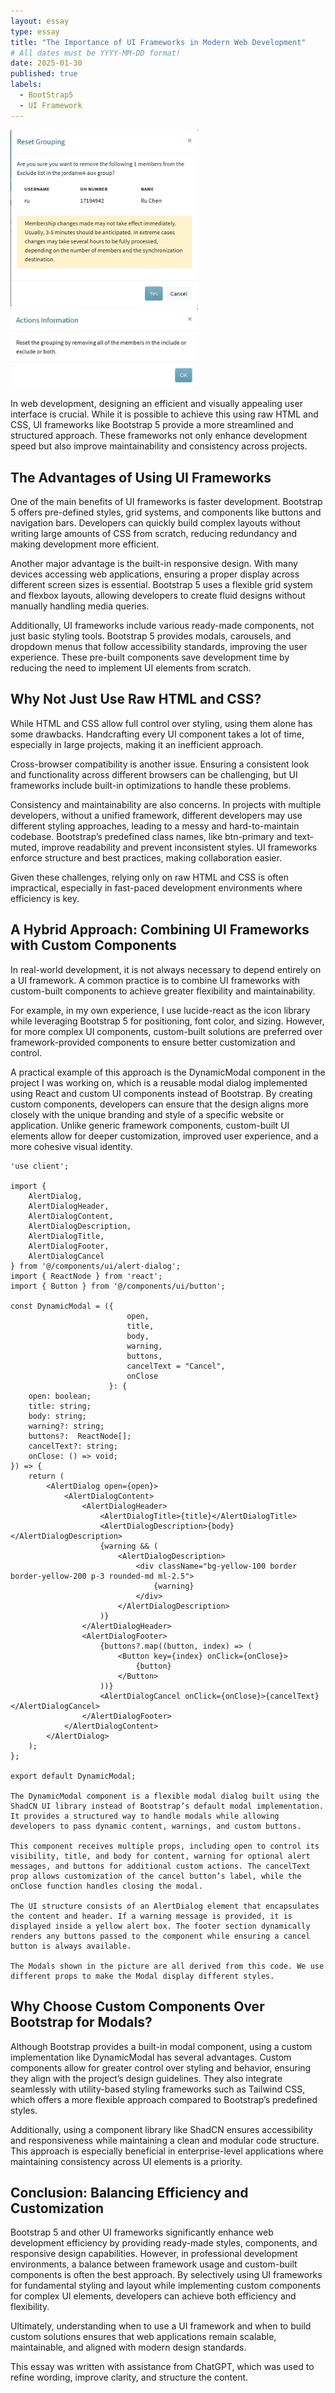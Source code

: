 ```yaml
---
layout: essay
type: essay
title: "The Importance of UI Frameworks in Modern Web Development"
# All dates must be YYYY-MM-DD format!
date: 2025-01-30
published: true
labels:
  - BootStrap5
  - UI Framework
---
```


<img width="300px" class="rounded float-start pe-4" src="../img/Modal1.png">
<img width="300px" class="rounded float-start pe-4" src="../img/Modal2.png">

In web development, designing an efficient and visually appealing user interface is crucial. While it is possible to achieve this using raw HTML and CSS, UI frameworks like Bootstrap 5 provide a more streamlined and structured approach. These frameworks not only enhance development speed but also improve maintainability and consistency across projects.

## The Advantages of Using UI Frameworks

One of the main benefits of UI frameworks is faster development. Bootstrap 5 offers pre-defined styles, grid systems, and components like buttons and navigation bars. Developers can quickly build complex layouts without writing large amounts of CSS from scratch, reducing redundancy and making development more efficient.

Another major advantage is the built-in responsive design. With many devices accessing web applications, ensuring a proper display across different screen sizes is essential. Bootstrap 5 uses a flexible grid system and flexbox layouts, allowing developers to create fluid designs without manually handling media queries.

Additionally, UI frameworks include various ready-made components, not just basic styling tools. Bootstrap 5 provides modals, carousels, and dropdown menus that follow accessibility standards, improving the user experience. These pre-built components save development time by reducing the need to implement UI elements from scratch.

## Why Not Just Use Raw HTML and CSS?

While HTML and CSS allow full control over styling, using them alone has some drawbacks. Handcrafting every UI component takes a lot of time, especially in large projects, making it an inefficient approach.

Cross-browser compatibility is another issue. Ensuring a consistent look and functionality across different browsers can be challenging, but UI frameworks include built-in optimizations to handle these problems.

Consistency and maintainability are also concerns. In projects with multiple developers, without a unified framework, different developers may use different styling approaches, leading to a messy and hard-to-maintain codebase. Bootstrap’s predefined class names, like btn-primary and text-muted, improve readability and prevent inconsistent styles. UI frameworks enforce structure and best practices, making collaboration easier.

Given these challenges, relying only on raw HTML and CSS is often impractical, especially in fast-paced development environments where efficiency is key.
## A Hybrid Approach: Combining UI Frameworks with Custom Components

In real-world development, it is not always necessary to depend entirely on a UI framework. A common practice is to combine UI frameworks with custom-built components to achieve greater flexibility and maintainability.

For example, in my own experience, I use lucide-react as the icon library while leveraging Bootstrap 5 for positioning, font color, and sizing. However, for more complex UI components, custom-built solutions are preferred over framework-provided components to ensure better customization and control.

A practical example of this approach is the DynamicModal component in the project I was working on, which is a reusable modal dialog implemented using React and custom UI components instead of Bootstrap. By creating custom components, developers can ensure that the design aligns more closely with the unique branding and style of a specific website or application. Unlike generic framework components, custom-built UI elements allow for deeper customization, improved user experience, and a more cohesive visual identity.
```
'use client';

import {
    AlertDialog,
    AlertDialogHeader,
    AlertDialogContent,
    AlertDialogDescription,
    AlertDialogTitle,
    AlertDialogFooter,
    AlertDialogCancel
} from '@/components/ui/alert-dialog';
import { ReactNode } from 'react';
import { Button } from '@/components/ui/button';

const DynamicModal = ({
                          open,
                          title,
                          body,
                          warning,
                          buttons,
                          cancelText = "Cancel",
                          onClose
                      }: {
    open: boolean;
    title: string;
    body: string;
    warning?: string;
    buttons?:  ReactNode[];
    cancelText?: string;
    onClose: () => void;
}) => {
    return (
        <AlertDialog open={open}>
            <AlertDialogContent>
                <AlertDialogHeader>
                    <AlertDialogTitle>{title}</AlertDialogTitle>
                    <AlertDialogDescription>{body}</AlertDialogDescription>
                    {warning && (
                        <AlertDialogDescription>
                            <div className="bg-yellow-100 border border-yellow-200 p-3 rounded-md ml-2.5">
                                {warning}
                            </div>
                        </AlertDialogDescription>
                    )}
                </AlertDialogHeader>
                <AlertDialogFooter>
                    {buttons?.map((button, index) => (
                        <Button key={index} onClick={onClose}>
                            {button}
                        </Button>
                    ))}
                    <AlertDialogCancel onClick={onClose}>{cancelText}</AlertDialogCancel>
                </AlertDialogFooter>
            </AlertDialogContent>
        </AlertDialog>
    );
};

export default DynamicModal;

The DynamicModal component is a flexible modal dialog built using the ShadCN UI library instead of Bootstrap’s default modal implementation. It provides a structured way to handle modals while allowing developers to pass dynamic content, warnings, and custom buttons.

This component receives multiple props, including open to control its visibility, title, and body for content, warning for optional alert messages, and buttons for additional custom actions. The cancelText prop allows customization of the cancel button’s label, while the onClose function handles closing the modal.

The UI structure consists of an AlertDialog element that encapsulates the content and header. If a warning message is provided, it is displayed inside a yellow alert box. The footer section dynamically renders any buttons passed to the component while ensuring a cancel button is always available.

The Modals shown in the picture are all derived from this code. We use different props to make the Modal display different styles.
```
## Why Choose Custom Components Over Bootstrap for Modals?
Although Bootstrap provides a built-in modal component, using a custom implementation like DynamicModal has several advantages. Custom components allow for greater control over styling and behavior, ensuring they align with the project’s design guidelines. They also integrate seamlessly with utility-based styling frameworks such as Tailwind CSS, which offers a more flexible approach compared to Bootstrap’s predefined styles.

Additionally, using a component library like ShadCN ensures accessibility and responsiveness while maintaining a clean and modular code structure. This approach is especially beneficial in enterprise-level applications where maintaining consistency across UI elements is a priority.
## Conclusion: Balancing Efficiency and Customization

Bootstrap 5 and other UI frameworks significantly enhance web development efficiency by providing ready-made styles, components, and responsive design capabilities. However, in professional development environments, a balance between framework usage and custom-built components is often the best approach. By selectively using UI frameworks for fundamental styling and layout while implementing custom components for complex UI elements, developers can achieve both efficiency and flexibility.

Ultimately, understanding when to use a UI framework and when to build custom solutions ensures that web applications remain scalable, maintainable, and aligned with modern design standards.

This essay was written with assistance from ChatGPT, which was used to refine wording, improve clarity, and structure the content.

